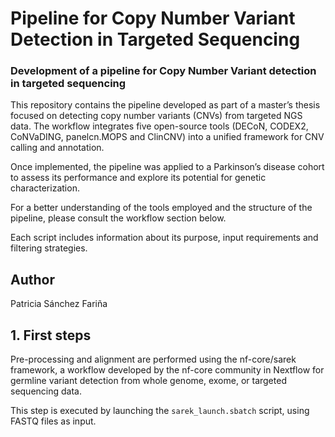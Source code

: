 # Pipeline for Copy Number Variant Detection in Targeted Sequencing
### Development of a pipeline for Copy Number Variant detection in targeted sequencing

This repository contains the pipeline developed as part of a master’s thesis focused on detecting copy number variants (CNVs) from targeted NGS data. The workflow integrates five open-source tools (DECoN, CODEX2, CoNVaDING, panelcn.MOPS and ClinCNV) into a unified framework for CNV calling and annotation.

Once implemented, the pipeline was applied to a Parkinson’s disease cohort to assess its performance and explore its potential for genetic characterization.

For a better understanding of the tools employed and the structure of the pipeline, please consult the workflow section below.

Each script includes information about its purpose, input requirements and filtering strategies.

## Author
Patricia Sánchez Fariña

## 1. First steps

Pre-processing and alignment are performed using the nf-core/sarek framework, a workflow developed by the nf-core community in Nextflow for germline variant detection from whole genome, exome, or targeted sequencing data.

This step is executed by launching the `sarek_launch.sbatch` script, using FASTQ files as input.
